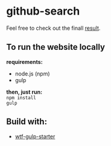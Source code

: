 # github-search

Feel free to check out the finall [result](https://mateuszkornecki.github.io/hydrapp/).

## To run the website locally

 **requirements:**
 - node.js (npm)
 - gulp <br>
 
 **then, just run:** <br>
`npm install`<br>
`gulp`
## Build with: 
- [wtf-gulp-starter](https://github.com/maciejkorsan/wtf-gulp-starter)
